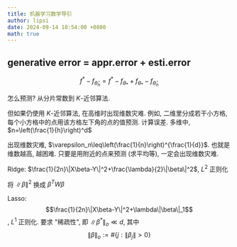 ```yaml
---
title: 机器学习数学导引
author: lipsi
date: 2024-09-14 18:54:00 +0800
math: true
---
```

## generative error = appr.error + esti.error  
$$f^{*}-f_{\hat\theta_n}=f^{*}-f_{\theta_{*}}+f_{\theta_{*}}-f_{\hat\theta_n}$$

怎么预测? 从分片常数到 $K$-近邻算法.

但如果仍使用 $K$-近邻算法, 在高维时出现维数灾难. 例如, 二维里分成若干小方格, 每个小方格中的点用该方格左下角的点的值预测. 计算误差. 多维中, $n=\left(\frac{1}{h}\right)^d$

出现维数灾难, $\varepsilon_n\leq\left(\frac{1}{n}\right)^{\frac{1}{d}}$. 也就是 维数越高, 越困难. 只要是用附近的点来预测 (求平均等), 一定会出现维数灾难.

Ridge: $\frac{1}{2n}\|X\beta-Y\|^2+\frac{\lambda}{2}\|\beta\|^2$, $L^2$ 正则化

将 $\|\beta\|^2$ 换成 $\beta^T W\beta$

Lasso: $$\frac{1}{2n}\|X\beta-Y\|^2+\lambda\|\beta\|_1$$, $L^1$ 正则化. 要求 "稀疏性", 即 $\|\beta^{*}\|_{o}\ll d$, 其中 $$\|\beta\|_{o}:=\#\{j:\|\beta_{j}\|>0\}$$